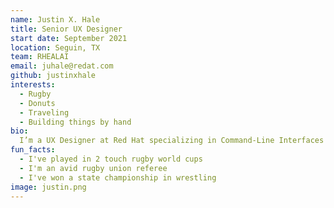 ```yaml
---
name: Justin X. Hale
title: Senior UX Designer
start date: September 2021
location: Seguin, TX
team: RHEALAI
email: juhale@redat.com
github: justinxhale
interests:
  - Rugby
  - Donuts
  - Traveling
  - Building things by hand
bio: 
  I’m a UX Designer at Red Hat specializing in Command-Line Interfaces (CLI) and developer tools. Passionate about bridging the gap between design and technology, I create intuitive solutions that empower technical teams and enhance workflows in open-source environments.
fun_facts:
  - I've played in 2 touch rugby world cups
  - I'm an avid rugby union referee
  - I've won a state championship in wrestling
image: justin.png
---
```

